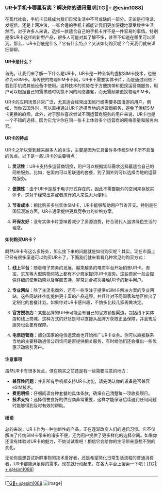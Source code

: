 ### UR卡手机卡哪里有卖？解决你的通讯需求[[TG💪+ @esim1088](https://t.me/s/esim1088)]

在现代社会，手机卡已经成为我们日常生活中不可或缺的一部分。无论是打电话、发短信，还是上网冲浪，一张合适的手机卡都能让我们更加便捷地享受数字生活。然而，对于许多人来说，选择一款适合自己的手机卡并不是一件容易的事情。特别是像UR卡这样的新型产品，很多人可能对其了解不多，甚至不知道在哪里可以买到。那么，UR卡到底是什么？它有什么特点？又该如何购买呢？今天我们就来详细聊聊。

#### UR卡是什么？

首先，让我们来了解一下什么是UR卡。UR卡是一种全新的虚拟SIM卡技术，也被称为eSIM卡。与传统的物理SIM卡不同，UR卡不需要实体卡片，而是通过网络下载到手机或其他设备中使用。这种技术的优势在于方便携带和更换运营商服务，用户可以根据自己的需求随时切换不同的网络套餐，而无需频繁更换物理SIM卡。

UR卡的应用场景非常广泛，尤其适合经常出国旅行或需要多国漫游的用户。例如，当你去国外时，可以直接通过UR卡选择当地的运营商服务，避免了传统SIM卡更换的麻烦。此外，对于那些喜欢尝试不同运营商服务的用户来说，UR卡也是一个不错的选择，因为它允许你在同一张卡上体验多个运营商的网络质量和服务内容。

#### UR卡的特点

UR卡之所以受到越来越多人的关注，主要是因为它具备许多传统SIM卡所不具备的优点。以下是一些UR卡的主要特点：

1. **灵活性**：UR卡支持多运营商切换，用户可以根据实际需求选择最适合自己的网络服务。比如，在国内可以用联通的套餐，到了国外则可以选择当地的运营商服务。
   
2. **便携性**：由于UR卡是基于电子形式存在的，因此不需要额外的空间来存放实体卡。这对于经常出差或者旅行的人来说尤为便利。
   
3. **节省成本**：相比购买多张实体SIM卡，UR卡能够帮助用户节省开支。特别是在国际漫游方面，UR卡通常提供更具竞争力的价格方案。
   
4. **环保友好**：没有实体卡片意味着减少了资源浪费，符合现代人追求绿色生活的理念。

#### 如何购买UR卡？

既然UR卡有这么多好处，那么接下来的问题就是如何购买呢？其实，现在市面上已经有很多渠道可以购买UR卡了，下面我们就来看看几种常见的购买方式：

1. **线上平台**：随着电子商务的发展，越来越多的电商平台开始销售UR卡。淘宝、京东等大型购物网站上都有不少商家提供UR卡服务。这些商家一般会提供详细的使用指南以及客服支持，非常适合初次接触UR卡的新手用户。
   
2. **专业网站**：除了主流电商外，还有一些专注于提供eSIM卡解决方案的专业网站。这些网站往往能提供更丰富的产品选项，并且针对不同国家和地区推出了定制化的套餐计划。如果你对UR卡感兴趣，不妨多比较几家再做决定。
   
3. **官方授权店**：某些品牌的UR卡可能会有自己的官方销售渠道，包括线下实体店和线上商城。这种方式的好处是可以直接从品牌方获取正品保障，并且售后服务也会更有保障。
   
4. **电信运营商**：部分国家的电信运营商也开始推广UR卡业务。你可以直接联系当地的主要移动通信公司询问是否提供相关服务，有时候他们还会推出一些优惠活动吸引客户。

#### 注意事项

虽然UR卡有很多优点，但在购买之前还是有一些需要注意的地方：

- **兼容性问题**：并非所有手机都支持UR卡功能，请先确认你的设备是否兼容eSIM技术。
- **费用明细**：仔细阅读各种套餐的具体条款，确保自己清楚每一项收费项目。
- **技术支持**：选择信誉良好的供应商非常重要，这样才能保证后续遇到任何问题时能够得到及时有效的帮助。

#### 结语

总的来说，UR卡作为一种创新性的产品，正在逐渐改变人们的通讯习惯。它不仅解决了传统SIM卡带来的诸多不便，还为用户提供了更多样化的选择空间。如果你还没有体验过UR卡的魅力，不妨试试看吧！相信它会给你的生活带来意想不到的变化。

无论你是想尝试新鲜事物的技术爱好者，还是希望简化日常生活流程的普通消费者，UR卡都能满足你的需求。现在就行动起来，在各大平台上搜索一下吧！[[TG💪+ @esim1088](https://t.me/s/esim1088)]

---

[[TG💪+ @esim1088](https://t.me/s/esim1088) ![Image](https://i.postimg.cc/4NQfJmqS/Snipaste-2025-05-13-00-14-12.png)]